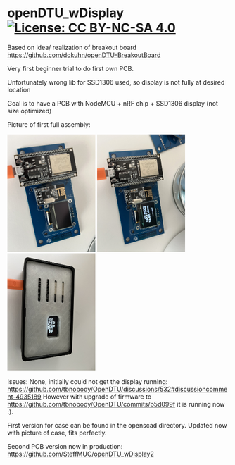 # openDTU_wDisplay [![License: CC BY-NC-SA 4.0](https://img.shields.io/badge/License-CC%20BY--NC--SA%204.0-lightgrey.svg)](https://creativecommons.org/licenses/by-nc-sa/4.0/)

Based on idea/ realization of breakout board 
https://github.com/dokuhn/openDTU-BreakoutBoard

Very first beginner trial to do first own PCB.

Unfortunately wrong lib for SSD1306 used, so display is not fully at desired location

Goal is to have a PCB with NodeMCU + nRF chip + SSD1306 display (not size optimized)

Picture of first full assembly:
<p float="left">
  <img src="https://github.com/SteffMUC/openDTU_wDisplay/blob/main/IMG_0538.jpg" alt="Pre Assembly Part1" width="200"/>
  <img src="https://github.com/SteffMUC/openDTU_wDisplay/blob/main/IMG_0541.jpg" alt="Pre Assembly Part1" width="200"/>
  <img src="https://github.com/SteffMUC/openDTU_wDisplay/blob/main/IMG_0547.jpg" alt="Pre Assembly Part1" width="200"/>
</p>

Issues: None, initially could not get the display running:
https://github.com/tbnobody/OpenDTU/discussions/532#discussioncomment-4935189
However with upgrade of firmware to
https://github.com/tbnobody/OpenDTU/commits/b5d099f
it is running now :).

First version for case can be found in the openscad directory. 
Updated now with picture of case, fits perfectly.

Second PCB version now in production:
https://github.com/SteffMUC/openDTU_wDisplay2






 
